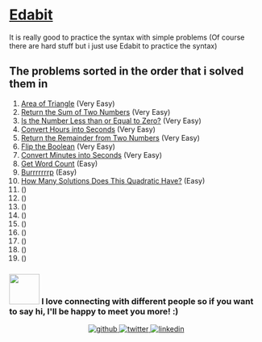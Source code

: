 # [Edabit](https://edabit.com/challenges)

It is really good to practice the syntax with simple problems (Of course there are hard stuff but i just use Edabit to practice the syntax)

## The problems sorted in the order that i solved them in
1. [Area of Triangle](https://github.com/creeper-exe/ProblemSolving/tree/main/Edabit/Area%20of%20a%20Triangle) (Very Easy)
2. [Return the Sum of Two Numbers](https://github.com/creeper-exe/ProblemSolving/tree/main/Edabit/Return%20the%20Sum%20of%20Two%20Numbers) (Very Easy)
3. [Is the Number Less than or Equal to Zero?](https://github.com/creeper-exe/ProblemSolving/tree/main/Edabit/Is%20the%20Number%20Less%20than%20or%20Equal%20to%20Zero%3F) (Very Easy)
4. [Convert Hours into Seconds](https://github.com/creeper-exe/ProblemSolving/tree/main/Edabit/Convert%20Hours%20into%20Seconds) (Very Easy)
5. [Return the Remainder from Two Numbers](https://github.com/creeper-exe/ProblemSolving/tree/main/Edabit/Return%20the%20Remainder%20from%20Two%20Numbers) (Very Easy)
6. [Flip the Boolean](https://github.com/creeper-exe/ProblemSolving/tree/main/Edabit/Flip%20the%20Boolean) (Very Easy)
7. [Convert Minutes into Seconds](https://github.com/creeper-exe/ProblemSolving/tree/main/Edabit/Convert%20Minutes%20into%20Seconds) (Very Easy)
8. [Get Word Count](https://github.com/creeper-exe/ProblemSolving/tree/main/Edabit/Get%20Word%20Count) (Easy)
9. [Burrrrrrrp](https://github.com/creeper-exe/ProblemSolving/tree/main/Edabit/Burrrrrrrp) (Easy)
10. [How Many Solutions Does This Quadratic Have?](https://github.com/creeper-exe/ProblemSolving/tree/main/Edabit/How%20Many%20Solutions%20Does%20This%20Quadratic%20Have%3F) (Easy)
11. []() ()
12. []() ()
13. []() ()
14. []() ()
15. []() ()
16. []() ()
17. []() ()
18. []() ()
19. []() ()




### <img src="https://media.giphy.com/media/LnQjpWaON8nhr21vNW/giphy.gif" width="60"> <b>I love connecting with different people</b> so if you want to say <b>hi, I'll be happy to meet you more!</b> :)

<div align="center">
<a href="https://github.com/creeper-exe" target="_blank">
<img src=https://img.shields.io/badge/github-%2324292e.svg?&style=for-the-badge&logo=github&logoColor=white alt=github style="margin-bottom: 5px;" />
</a>
<a href="https://twitter.com/Nouureldin_Ehab" target="_blank">
<img src=https://img.shields.io/badge/twitter-%2300acee.svg?&style=for-the-badge&logo=twitter&logoColor=white alt=twitter style="margin-bottom: 5px;" />
</a>
<a href="https://linkedin.com/in/noureldin-ehab-a57940190" target="_blank">
<img src=https://img.shields.io/badge/linkedin-%231E77B5.svg?&style=for-the-badge&logo=linkedin&logoColor=white alt=linkedin style="margin-bottom: 5px;" />
</a>  
</div>  
  



